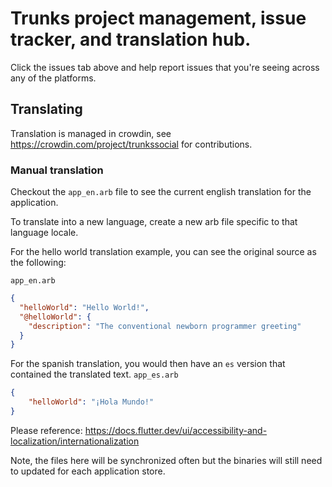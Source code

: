 # Trunks project management, issue tracker, and translation hub.

Click the issues tab above and help report issues that you're seeing across any of the platforms.

## Translating

Translation is managed in crowdin, see https://crowdin.com/project/trunkssocial for contributions.

### Manual translation

Checkout the `app_en.arb` file to see the current english translation for the application.

To translate into a new language, create a new arb file specific to that language locale.

For the hello world translation example, you can see the original source as the following:

`app_en.arb`
```json
{
  "helloWorld": "Hello World!",
  "@helloWorld": {
    "description": "The conventional newborn programmer greeting"
  }
}
```

For the spanish translation, you would then have an `es` version that contained the translated text.
`app_es.arb`
```json
{
    "helloWorld": "¡Hola Mundo!"
}
```

Please reference: https://docs.flutter.dev/ui/accessibility-and-localization/internationalization

Note, the files here will be synchronized often but the binaries will still need to updated for each application store.
